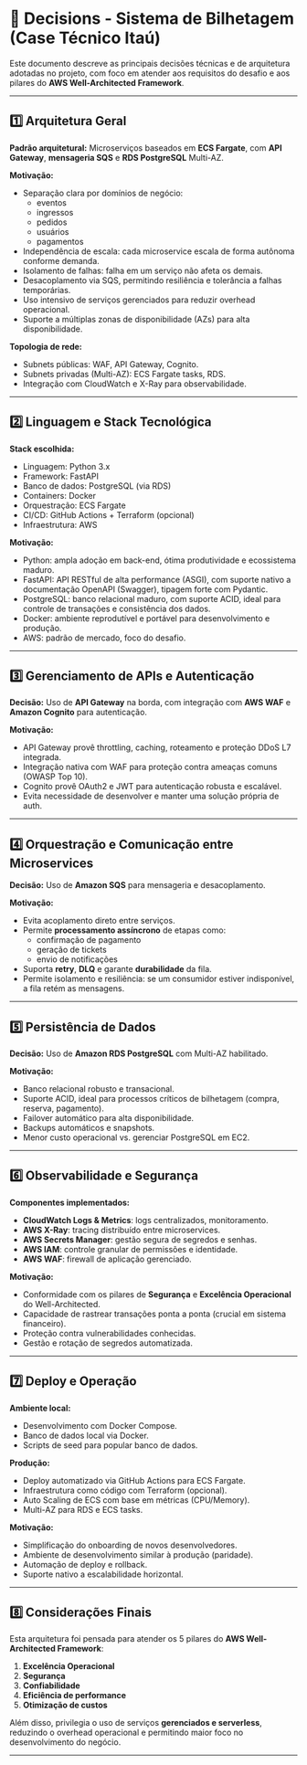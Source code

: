 
# 📝 Decisions - Sistema de Bilhetagem (Case Técnico Itaú)

Este documento descreve as principais decisões técnicas e de arquitetura adotadas no projeto, com foco em atender aos requisitos do desafio e aos pilares do **AWS Well-Architected Framework**.

---

## 1️⃣ Arquitetura Geral

**Padrão arquitetural:** Microserviços baseados em **ECS Fargate**, com **API Gateway**, **mensageria SQS** e **RDS PostgreSQL** Multi-AZ.

**Motivação:**

- Separação clara por domínios de negócio:
  - eventos
  - ingressos
  - pedidos
  - usuários
  - pagamentos
- Independência de escala: cada microservice escala de forma autônoma conforme demanda.
- Isolamento de falhas: falha em um serviço não afeta os demais.
- Desacoplamento via SQS, permitindo resiliência e tolerância a falhas temporárias.
- Uso intensivo de serviços gerenciados para reduzir overhead operacional.
- Suporte a múltiplas zonas de disponibilidade (AZs) para alta disponibilidade.

**Topologia de rede:**

- Subnets públicas: WAF, API Gateway, Cognito.
- Subnets privadas (Multi-AZ): ECS Fargate tasks, RDS.
- Integração com CloudWatch e X-Ray para observabilidade.

---

## 2️⃣ Linguagem e Stack Tecnológica

**Stack escolhida:**

- Linguagem: Python 3.x
- Framework: FastAPI
- Banco de dados: PostgreSQL (via RDS)
- Containers: Docker
- Orquestração: ECS Fargate
- CI/CD: GitHub Actions + Terraform (opcional)
- Infraestrutura: AWS

**Motivação:**

- Python: ampla adoção em back-end, ótima produtividade e ecossistema maduro.
- FastAPI: API RESTful de alta performance (ASGI), com suporte nativo a documentação OpenAPI (Swagger), tipagem forte com Pydantic.
- PostgreSQL: banco relacional maduro, com suporte ACID, ideal para controle de transações e consistência dos dados.
- Docker: ambiente reprodutível e portável para desenvolvimento e produção.
- AWS: padrão de mercado, foco do desafio.

---

## 3️⃣ Gerenciamento de APIs e Autenticação

**Decisão:** Uso de **API Gateway** na borda, com integração com **AWS WAF** e **Amazon Cognito** para autenticação.

**Motivação:**

- API Gateway provê throttling, caching, roteamento e proteção DDoS L7 integrada.
- Integração nativa com WAF para proteção contra ameaças comuns (OWASP Top 10).
- Cognito provê OAuth2 e JWT para autenticação robusta e escalável.
- Evita necessidade de desenvolver e manter uma solução própria de auth.

---

## 4️⃣ Orquestração e Comunicação entre Microservices

**Decisão:** Uso de **Amazon SQS** para mensageria e desacoplamento.

**Motivação:**

- Evita acoplamento direto entre serviços.
- Permite **processamento assíncrono** de etapas como:
  - confirmação de pagamento
  - geração de tickets
  - envio de notificações
- Suporta **retry**, **DLQ** e garante **durabilidade** da fila.
- Permite isolamento e resiliência: se um consumidor estiver indisponível, a fila retém as mensagens.

---

## 5️⃣ Persistência de Dados

**Decisão:** Uso de **Amazon RDS PostgreSQL** com Multi-AZ habilitado.

**Motivação:**

- Banco relacional robusto e transacional.
- Suporte ACID, ideal para processos críticos de bilhetagem (compra, reserva, pagamento).
- Failover automático para alta disponibilidade.
- Backups automáticos e snapshots.
- Menor custo operacional vs. gerenciar PostgreSQL em EC2.

---

## 6️⃣ Observabilidade e Segurança

**Componentes implementados:**

- **CloudWatch Logs & Metrics**: logs centralizados, monitoramento.
- **AWS X-Ray**: tracing distribuído entre microservices.
- **AWS Secrets Manager**: gestão segura de segredos e senhas.
- **AWS IAM**: controle granular de permissões e identidade.
- **AWS WAF**: firewall de aplicação gerenciado.

**Motivação:**

- Conformidade com os pilares de **Segurança** e **Excelência Operacional** do Well-Architected.
- Capacidade de rastrear transações ponta a ponta (crucial em sistema financeiro).
- Proteção contra vulnerabilidades conhecidas.
- Gestão e rotação de segredos automatizada.

---

## 7️⃣ Deploy e Operação

**Ambiente local:**

- Desenvolvimento com Docker Compose.
- Banco de dados local via Docker.
- Scripts de seed para popular banco de dados.

**Produção:**

- Deploy automatizado via GitHub Actions para ECS Fargate.
- Infraestrutura como código com Terraform (opcional).
- Auto Scaling de ECS com base em métricas (CPU/Memory).
- Multi-AZ para RDS e ECS tasks.

**Motivação:**

- Simplificação do onboarding de novos desenvolvedores.
- Ambiente de desenvolvimento similar à produção (paridade).
- Automação de deploy e rollback.
- Suporte nativo a escalabilidade horizontal.

---

## 8️⃣ Considerações Finais

Esta arquitetura foi pensada para atender os 5 pilares do **AWS Well-Architected Framework**:

1. **Excelência Operacional**
2. **Segurança**
3. **Confiabilidade**
4. **Eficiência de performance**
5. **Otimização de custos**

Além disso, privilegia o uso de serviços **gerenciados e serverless**, reduzindo o overhead operacional e permitindo maior foco no desenvolvimento do negócio.

---
